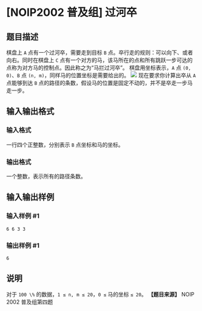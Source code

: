 

# [NOIP2002 普及组] 过河卒

## 题目描述

棋盘上 `A` 点有一个过河卒，需要走到目标 `B` 点。卒行走的规则：可以向下、或者向右。同时在棋盘上 `C`
点有一个对方的马，该马所在的点和所有跳跃一步可达的点称为对方马的控制点。因此称之为“马拦过河卒”。 棋盘用坐标表示，`A` 点 `(0, 0)`、`B` 点
`(n, m)`，同样马的位置坐标是需要给出的。
![](https://cdn.luogu.com.cn/upload/image_hosting/f3wwgqj6.png) 现在要求你计算出卒从 `A`
点能够到达 `B` 点的路径的条数，假设马的位置是固定不动的，并不是卒走一步马走一步。

## 输入输出格式

### 输入格式

  

一行四个正整数，分别表示 `B` 点坐标和马的坐标。

### 输出格式

  

一个整数，表示所有的路径条数。

## 输入输出样例

### 输入样例 #1

    
    
    6 6 3 3
    

### 输出样例 #1

    
    
    6
    

## 说明

对于 `100 \%` 的数据，`1 ≤ n, m ≤ 20`，`0 ≤` 马的坐标 `≤ 20`。 **【题目来源】** NOIP 2002 普及组第四题

